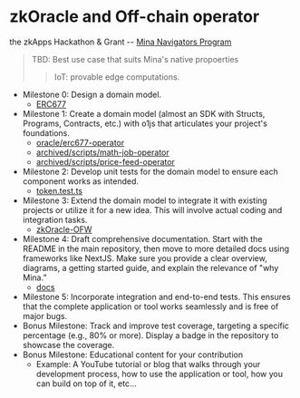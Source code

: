 # zkOracle and Off-chain operator

the zkApps Hackathon & Grant -- [Mina Navigators Program](https://minaprotocol.com/blog/mina-navigators-zk-grants-program)
> TBD: Best use case that suits Mina's native propoerties
>> IoT: provable edge computations.

- Milestone 0: Design a domain model.
    * [ERC677](https://github.com/ethereum/EIPs/issues/677)
- Milestone 1: Create a domain model (almost an SDK with Structs, Programs, Contracts, etc.) with o1js that articulates your project's foundations.
    * [oracle/erc677-operator](oracles/erc677-operator)  
    * [archived/scripts/math-job-operator](archived/scripts/math-job-operator)  
    * [archived/scripts/price-feed-operator](archived/scripts/price-feed-operator)
- Milestone 2: Develop unit tests for the domain model to ensure each component works as intended.
    * [token.test.ts](oracles/erc677-operator/contracts/src/token.test.ts)
- Milestone 3: Extend the domain model to integrate it with existing projects or utilize it for a new idea. This will involve actual coding and integration tasks.
    * [zkOracle-OFW](https://github.com/ubinix-warun/zkOracle-OCW)
- Milestone 4: Draft comprehensive documentation. Start with the README in the main repository, then move to more detailed docs using frameworks like NextJS. Make sure you provide a clear overview, diagrams, a getting started guide, and explain the relevance of "why Mina.”
    * [docs](docs)
- Milestone 5: Incorporate integration and end-to-end tests. This ensures that the complete application or tool works seamlessly and is free of major bugs.
- Bonus Milestone: Track and improve test coverage, targeting a specific percentage (e.g., 80% or more). Display a badge in the repository to showcase the coverage.
- Bonus Milestone: Educational content for your contribution
    - Example: A YouTube tutorial or blog that walks through your development process, how to use the application or tool, how you can build on top of it, etc…
